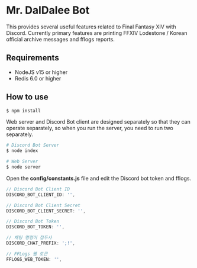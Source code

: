 # Mr. DalDalee Bot

This provides several useful features related to Final Fantasy XIV with Discord. Currently primary features are printing FFXIV Lodestone / Korean official archive messages and fflogs reports.

## Requirements

- NodeJS v15 or higher
- Redis 6.0 or higher

## How to use

```bash
$ npm install
```

Web server and Discord Bot client are designed separately so that they can operate separately, so when you run the server, you need to run two separately.

```bash
# Discord Bot Server
$ node index

# Web Server
$ node server
```

Open the **config/constants.js** file and edit the Discord bot token and fflogs.

```javascript
// Discord Bot Client ID
DISCORD_BOT_CLIENT_ID: '',

// Discord Bot Client Secret
DISCORD_BOT_CLIENT_SECRET: '',

// Discord Bot Token
DISCORD_BOT_TOKEN: '',

// 채팅 명령어 접두사
DISCORD_CHAT_PREFIX: ';!',

// FFLogs 웹 토큰
FFLOGS_WEB_TOKEN: '',
```
